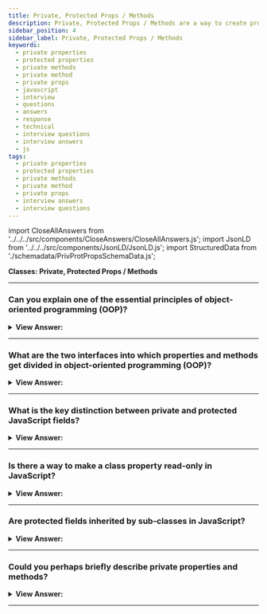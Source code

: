 ```yaml
---
title: Private, Protected Props / Methods
description: Private, Protected Props / Methods are a way to create properties and methods that are only accessible within the class. Frontend Developer Interview Questions
sidebar_position: 4
sidebar_label: Private, Protected Props / Methods
keywords:
  - private properties
  - protected properties
  - private methods
  - private method
  - private props
  - javascript
  - interview
  - questions
  - answers
  - response
  - technical
  - interview questions
  - interview answers
  - js
tags:
  - private properties
  - protected properties
  - private methods
  - private method
  - private props
  - interview answers
  - interview questions
---
```


import CloseAllAnswers from '../../../src/components/CloseAnswers/CloseAllAnswers.js';
import JsonLD from '../../../src/components/JsonLD/JsonLD.js';
import StructuredData from './schemadata/PrivProtPropsSchemaData.js';

<JsonLD data={StructuredData} />

<head>
  <title>Private, Protected Props / Methods | Frontend Interview</title>
</head>

**Classes: Private, Protected Props / Methods**

<CloseAllAnswers />

---

### Can you explain one of the essential principles of object-oriented programming (OOP)?

<details>
  <summary><strong>View Answer:</strong></summary>
  <div>
  <div><strong>Interview Response:</strong> One of the essential principles of object-oriented programming is delimiting (separating) the internal interface from the external one.
</div>
  </div>
</details>

---

### What are the two interfaces into which properties and methods get divided in object-oriented programming (OOP)?

<details>
  <summary><strong>View Answer:</strong></summary>
  <div>
  <div><strong>Interview Response:</strong> In object-oriented programming, properties and methods get split into internal and external interfaces. The internal interface has methods and properties accessible within the class but not outside it, and the external interfaces are properties and methods outside the class but are still accessible.
  </div>
  </div>
</details>

---

### What is the key distinction between private and protected JavaScript fields?

<details>
  <summary><strong>View Answer:</strong></summary>
  <div>
  <div><strong>Interview Response:</strong> The main difference between private and protected fields is that private fields get supported at the language level, and protected fields are not. Protected properties usually get prefixed with an underscore _. That does not get enforced at the language level, but it is a well-known convention among programmers that such properties and methods should not be accessible from the outside. Privates should start with hash symbol #. They are only accessible from inside the class and currently have language-level support (almost a standard). The hash sign (#) is a special sign that the field is private on the language level. We cannot access it from outside or from inheriting classes. We should note that private fields may require a Polyfill to account for older browsers.
</div><br />
  <div><strong className="codeExample">Code Example:</strong><br /><br />

  <div></div>

```js
// Example 1: Protected Fields _
class CoffeeMachine {
  _waterAmount = 0;

  setWaterAmount(value) {
    if (value < 0) value = 0;
    this._waterAmount = value;
  }

  getWaterAmount() {
    return this._waterAmount;
  }
}

new CoffeeMachine().setWaterAmount(100);

//////////////////////////////////////////////////

// Example 2: Private Fields #

class CoffeeMachine {
  #waterAmount = 0;

  get waterAmount() {
    return this.#waterAmount;
  }

  set waterAmount(value) {
    if (value < 0) value = 0;
    this.#waterAmount = value;
  }
}
```

  </div>
  </div>
</details>

---

### Is there a way to make a class property read-only in JavaScript?

<details>
  <summary><strong>View Answer:</strong></summary>
  <div>
  <div><strong>Interview Response:</strong> This implementation is possible by creating a getter and withdrawing the setter from the equation. This approach allows access to the value created at creation time, but we cannot override it after that point.
</div><br />
  <div><strong className="codeExample">Code Example:</strong><br /><br />

  <div></div>

```js
class CoffeeMachine {
  // ...

  constructor(power) {
    this._power = power;
  }

  get power() {
    return this._power;
  }
}

// create the coffee machine
let coffeeMachine = new CoffeeMachine(100);

console.log(`Power is: ${coffeeMachine.power}W`); // Power is: 100W

coffeeMachine.power = 25; // Error (no setter)
```

  </div>
  </div>
</details>

---

### Are protected fields inherited by sub-classes in JavaScript?

<details>
  <summary><strong>View Answer:</strong></summary>
  <div>
  <div><strong>Interview Response:</strong> Yes, if we inherit from parent classes, the inheriting class has access to protected fields. The same rules apply in the inheriting class as they do in the parent.
</div>
  </div>
</details>

---

### Could you perhaps briefly describe private properties and methods?

<details>
  <summary><strong>View Answer:</strong></summary>
  <div>
  <div><strong>Interview Response:</strong> Private methods and properties with the private hash # indicator are only accessible within a class. The hash sign # is a special sign that the field is private on the language level, and it is not accessible from the outside or inherited classes. Private and public fields are not incompatible, and it is possible to have both private and public fields simultaneously. Unlike protected ones, private fields get enforced by the JavaScript language.
</div><br />
  <div><strong className="codeExample">Code Example:</strong><br /><br />

  <div></div>

```js
class CoffeeMachine {
  #waterLimit = 200;

  #fixWaterAmount(value) {
    if (value < 0) return 0;
    if (value > this.#waterLimit) return this.#waterLimit;
  }

  setWaterAmount(value) {
    this.#waterLimit = this.#fixWaterAmount(value);
  }
}

let coffeeMachine = new CoffeeMachine();

// cannot access privates from outside of the class
coffeeMachine.#fixWaterAmount(123); // Error
coffeeMachine.#waterLimit = 1000; // Error
```

  </div>
  </div>
</details>

---
